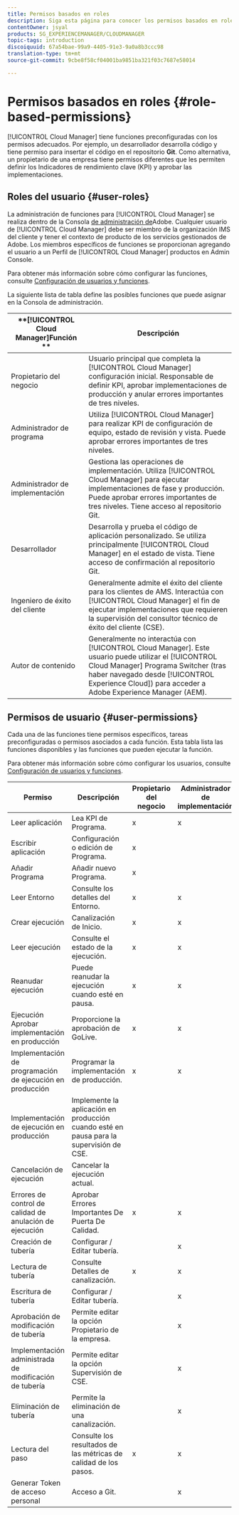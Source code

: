 ```yaml
---
title: Permisos basados en roles
description: Siga esta página para conocer los permisos basados en roles.
contentOwner: jsyal
products: SG_EXPERIENCEMANAGER/CLOUDMANAGER
topic-tags: introduction
discoiquuid: 67a54bae-99a9-4405-91e3-9a0a8b3ccc98
translation-type: tm+mt
source-git-commit: 9cbe8f58cf04001ba9851ba321f03c7687e58014

---
```



# Permisos basados en roles {#role-based-permissions}

[!UICONTROL Cloud Manager] tiene funciones preconfiguradas con los permisos adecuados. Por ejemplo, un desarrollador desarrolla código y tiene permiso para insertar el código en el repositorio **Git**. Como alternativa, un propietario de una empresa tiene permisos diferentes que les permiten definir los Indicadores de rendimiento clave (KPI) y aprobar las implementaciones.

## Roles del usuario {#user-roles}

La administración de funciones para [!UICONTROL Cloud Manager] se realiza dentro de la Consola [de administración de](https://helpx.adobe.com/es/enterprise/using/admin-console.html)Adobe. Cualquier usuario de [!UICONTROL Cloud Manager] debe ser miembro de la organización IMS del cliente y tener el contexto de producto de los servicios gestionados de Adobe. Los miembros específicos de funciones se proporcionan agregando el usuario a un Perfil de [!UICONTROL Cloud Manager] productos en Admin Console.

Para obtener más información sobre cómo configurar las funciones, consulte [Configuración de usuarios y funciones](setting-up-users-and-roles.md).

La siguiente lista de tabla define las posibles funciones que puede asignar en la Consola de administración.

| **[!UICONTROL Cloud Manager]Función ** | **Descripción** |
|---|---|
| Propietario del negocio | Usuario principal que completa la [!UICONTROL Cloud Manager] configuración inicial. Responsable de definir KPI, aprobar implementaciones de producción y anular errores importantes de tres niveles. |
| Administrador de programa | Utiliza [!UICONTROL Cloud Manager] para realizar KPI de configuración de equipo, estado de revisión y vista. Puede aprobar errores importantes de tres niveles. |
| Administrador de implementación | Gestiona las operaciones de implementación. Utiliza [!UICONTROL Cloud Manager] para ejecutar implementaciones de fase y producción. Puede aprobar errores importantes de tres niveles. Tiene acceso al repositorio Git. |
| Desarrollador | Desarrolla y prueba el código de aplicación personalizado. Se utiliza principalmente [!UICONTROL Cloud Manager] en el estado de vista. Tiene acceso de confirmación al repositorio Git. |
| Ingeniero de éxito del cliente | Generalmente admite el éxito del cliente para los clientes de AMS. Interactúa con [!UICONTROL Cloud Manager] el fin de ejecutar implementaciones que requieren la supervisión del consultor técnico de éxito del cliente (CSE). |
| Autor de contenido | Generalmente no interactúa con [!UICONTROL Cloud Manager]. Este usuario puede utilizar el [!UICONTROL Cloud Manager] Programa Switcher (tras haber navegado desde [!UICONTROL Experience Cloud]) para acceder a Adobe Experience Manager (AEM). |

## Permisos de usuario {#user-permissions}

Cada una de las funciones tiene permisos específicos, tareas preconfiguradas o permisos asociados a cada función. Esta tabla lista las funciones disponibles y las funciones que pueden ejecutar la función.

Para obtener más información sobre cómo configurar los usuarios, consulte [Configuración de usuarios y funciones](setting-up-users-and-roles.md).

| Permiso | Descripción | Propietario del negocio | Administrador de implementación | Administrador de programa | Desarrollador | CSE |
|--- |--- |--- |--- |--- |--- |--- |
| Leer aplicación | Lea KPI de Programa. | x | x | x | x | x |
| Escribir aplicación | Configuración o edición de Programa. | x |  |  |  |  |
| Añadir Programa | Añadir nuevo Programa. | x |  |  |  |  |
| Leer Entorno | Consulte los detalles del Entorno. | x | x | x | x | x |
| Crear ejecución | Canalización de Inicio. | x | x | x |  |  |
| Leer ejecución | Consulte el estado de la ejecución. | x | x | x | x | x |
| Reanudar ejecución | Puede reanudar la ejecución cuando esté en pausa. | x | x | x |  | x |
| Ejecución Aprobar implementación en producción | Proporcione la aprobación de GoLive. | x | x | x |  |  |
| Implementación de programación de ejecución en producción | Programar la implementación de producción. | x | x | x |  | x |
| Implementación de ejecución en producción | Implemente la aplicación en producción cuando esté en pausa para la supervisión de CSE. |  |  |  |  | x |
| Cancelación de ejecución | Cancelar la ejecución actual. |  |  | x |  |  |
| Errores de control de calidad de anulación de ejecución | Aprobar Errores Importantes De Puerta De Calidad. | x | x | x |  |  |
| Creación de tubería | Configurar / Editar tubería. |  | x |  |  |  |
| Lectura de tubería | Consulte Detalles de canalización. | x | x | x | x | x |
| Escritura de tubería | Configurar / Editar tubería. |  | x |  |  |  |
| Aprobación de modificación de tubería | Permite editar la opción Propietario de la empresa. |  | x |  |  |  |
| Implementación administrada de modificación de tubería | Permite editar la opción Supervisión de CSE. |  | x |  |  |  |
| Eliminación de tubería | Permite la eliminación de una canalización. |  | x |  |  |  |
| Lectura del paso | Consulte los resultados de las métricas de calidad de los pasos. | x | x | x | x | x |
| Generar Token de acceso personal | Acceso a Git. |  | x |  | x |  |


